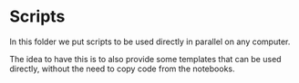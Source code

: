 
# Scripts

In this folder we put scripts to be used directly in parallel on any computer.

The idea to have this is to also provide some templates that can be used directly, without the need to copy code from the notebooks.